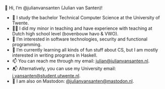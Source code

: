 👋 Hi, I’m @julianvansanten (Julian van Santen)!

- 📖 I study the bachelor Technical Computer Science at the University of Twente.
- 🧑‍🏫 I did my minor in teaching and have experience with teaching at Dutch high school level (bovenbouw havo & VWO).
- 👀 I’m interested in software technologies, security and functional programming.
- 🌱 I’m currently learning all kinds of fun stuff about CS, but I am mostly interested in writing programs in Haskell.
- 📫 You can reach me through my email: [julian@julianvansanten.nl](mailto:julian@julianvansanten.nl).
- 📬 Alternatively, you can use my University email: [j.vansanten@student.utwente.nl](mailto:j.vansanten@student.utwente.nl).
- 💬 I am also on Mastodon: [@julianvansanten@mastodon.nl](https://mastodon.nl/@julianvansanten).
